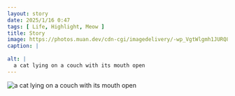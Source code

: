 ```yaml
---
layout: story
date: 2025/1/16 0:47
tags: [ Life, Highlight, Meow ]
title: Story
image: https://photos.muan.dev/cdn-cgi/imagedelivery/-wp_VgtWlgmh1JURQ8t1mg/5dd9b38e-bb1c-43fb-8122-02f0970b1200/public
caption: |
  
alt: |
  a cat lying on a couch with its mouth open
---
```



![a cat lying on a couch with its mouth open](https://photos.muan.dev/cdn-cgi/imagedelivery/-wp_VgtWlgmh1JURQ8t1mg/5dd9b38e-bb1c-43fb-8122-02f0970b1200/public)


